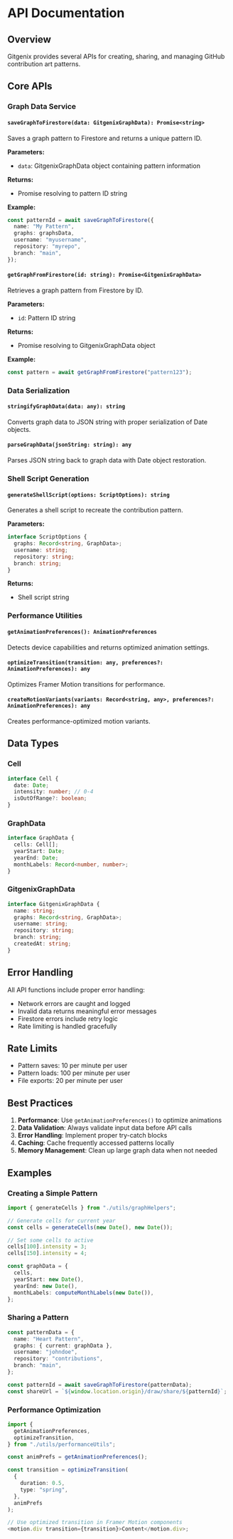 # API Documentation

## Overview

Gitgenix provides several APIs for creating, sharing, and managing GitHub contribution art patterns.

## Core APIs

### Graph Data Service

#### `saveGraphToFirestore(data: GitgenixGraphData): Promise<string>`

Saves a graph pattern to Firestore and returns a unique pattern ID.

**Parameters:**

- `data`: GitgenixGraphData object containing pattern information

**Returns:**

- Promise resolving to pattern ID string

**Example:**

```typescript
const patternId = await saveGraphToFirestore({
  name: "My Pattern",
  graphs: graphsData,
  username: "myusername",
  repository: "myrepo",
  branch: "main",
});
```

#### `getGraphFromFirestore(id: string): Promise<GitgenixGraphData>`

Retrieves a graph pattern from Firestore by ID.

**Parameters:**

- `id`: Pattern ID string

**Returns:**

- Promise resolving to GitgenixGraphData object

**Example:**

```typescript
const pattern = await getGraphFromFirestore("pattern123");
```

### Data Serialization

#### `stringifyGraphData(data: any): string`

Converts graph data to JSON string with proper serialization of Date objects.

#### `parseGraphData(jsonString: string): any`

Parses JSON string back to graph data with Date object restoration.

### Shell Script Generation

#### `generateShellScript(options: ScriptOptions): string`

Generates a shell script to recreate the contribution pattern.

**Parameters:**

```typescript
interface ScriptOptions {
  graphs: Record<string, GraphData>;
  username: string;
  repository: string;
  branch: string;
}
```

**Returns:**

- Shell script string

### Performance Utilities

#### `getAnimationPreferences(): AnimationPreferences`

Detects device capabilities and returns optimized animation settings.

#### `optimizeTransition(transition: any, preferences?: AnimationPreferences): any`

Optimizes Framer Motion transitions for performance.

#### `createMotionVariants(variants: Record<string, any>, preferences?: AnimationPreferences): any`

Creates performance-optimized motion variants.

## Data Types

### Cell

```typescript
interface Cell {
  date: Date;
  intensity: number; // 0-4
  isOutOfRange?: boolean;
}
```

### GraphData

```typescript
interface GraphData {
  cells: Cell[];
  yearStart: Date;
  yearEnd: Date;
  monthLabels: Record<number, number>;
}
```

### GitgenixGraphData

```typescript
interface GitgenixGraphData {
  name: string;
  graphs: Record<string, GraphData>;
  username: string;
  repository: string;
  branch: string;
  createdAt: string;
}
```

## Error Handling

All API functions include proper error handling:

- Network errors are caught and logged
- Invalid data returns meaningful error messages
- Firestore errors include retry logic
- Rate limiting is handled gracefully

## Rate Limits

- Pattern saves: 10 per minute per user
- Pattern loads: 100 per minute per user
- File exports: 20 per minute per user

## Best Practices

1. **Performance**: Use `getAnimationPreferences()` to optimize animations
2. **Data Validation**: Always validate input data before API calls
3. **Error Handling**: Implement proper try-catch blocks
4. **Caching**: Cache frequently accessed patterns locally
5. **Memory Management**: Clean up large graph data when not needed

## Examples

### Creating a Simple Pattern

```typescript
import { generateCells } from "./utils/graphHelpers";

// Generate cells for current year
const cells = generateCells(new Date(), new Date());

// Set some cells to active
cells[100].intensity = 3;
cells[150].intensity = 4;

const graphData = {
  cells,
  yearStart: new Date(),
  yearEnd: new Date(),
  monthLabels: computeMonthLabels(new Date()),
};
```

### Sharing a Pattern

```typescript
const patternData = {
  name: "Heart Pattern",
  graphs: { current: graphData },
  username: "johndoe",
  repository: "contributions",
  branch: "main",
};

const patternId = await saveGraphToFirestore(patternData);
const shareUrl = `${window.location.origin}/draw/share/${patternId}`;
```

### Performance Optimization

```typescript
import {
  getAnimationPreferences,
  optimizeTransition,
} from "./utils/performanceUtils";

const animPrefs = getAnimationPreferences();

const transition = optimizeTransition(
  {
    duration: 0.5,
    type: "spring",
  },
  animPrefs
);

// Use optimized transition in Framer Motion components
<motion.div transition={transition}>Content</motion.div>;
```
